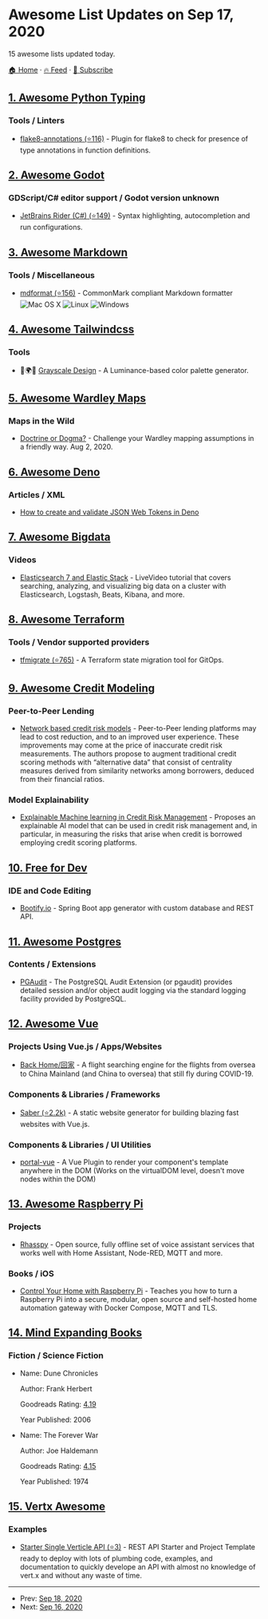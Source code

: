 # Awesome List Updates on Sep 17, 2020

15 awesome lists updated today.

[🏠 Home](/README.md) · [🔥 Feed](https://test.trackawesomelist.com/feed.xml) · [📮 Subscribe](https://trackawesomelist.us17.list-manage.com/subscribe?u=d2f0117aa829c83a63ec63c2f&id=36a103854c)



## [1. Awesome Python Typing](/content/typeddjango/awesome-python-typing/README.md)

### Tools / Linters

*   [flake8-annotations (⭐116)](https://github.com/sco1/flake8-annotations) - Plugin for flake8 to check for presence of type annotations in function definitions.

## [2. Awesome Godot](/content/godotengine/awesome-godot/README.md)

### GDScript/C# editor support / Godot version unknown

*   [JetBrains Rider (C#) (⭐149)](https://github.com/JetBrains/godot-support) - Syntax highlighting, autocompletion and run configurations.

## [3. Awesome Markdown](/content/BubuAnabelas/awesome-markdown/README.md)

### Tools / Miscellaneous

*   [mdformat (⭐156)](https://github.com/executablebooks/mdformat) - CommonMark compliant Markdown formatter ![Mac OS X](https://maxcdn.icons8.com/Android_L/PNG/24/Operating_Systems/mac_os-24.png "Mac OS X") ![Linux](https://maxcdn.icons8.com/Color/PNG/24/Operating_Systems/linux-24.png "Linux") ![Windows](https://maxcdn.icons8.com/Color/PNG/24/Operating_Systems/windows8_copyrighted-24.png "Windows")

## [4. Awesome Tailwindcss](/content/aniftyco/awesome-tailwindcss/README.md)

### Tools

*   🎨🌍🔧 [Grayscale Design](https://grayscale.design/) - A Luminance-based color palette generator.

## [5. Awesome Wardley Maps](/content/wardley-maps-community/awesome-wardley-maps/README.md)

### Maps in the Wild

*   [Doctrine or Dogma?](https://medium.com/swlh/doctrine-or-dogma-2abeaef0cbc7) - Challenge your Wardley mapping assumptions in a friendly way. Aug 2, 2020.

## [6. Awesome Deno](/content/denolib/awesome-deno/README.md)

### Articles / XML

*   [How to create and validate JSON Web Tokens in Deno](https://www.loginradius.com/engineering/blog/jwt-authentication-with-deno/)

## [7. Awesome Bigdata](/content/newTendermint/awesome-bigdata/README.md)

### Videos

*   [Elasticsearch 7 and Elastic Stack](https://www.manning.com/livevideo/elasticsearch-7-and-elastic-stack) - LiveVideo tutorial that covers searching, analyzing, and visualizing big data on a cluster with Elasticsearch, Logstash, Beats, Kibana, and more.

## [8. Awesome Terraform](/content/shuaibiyy/awesome-terraform/README.md)

### Tools / Vendor supported providers

*   [tfmigrate (⭐765)](https://github.com/minamijoyo/tfmigrate) - A Terraform state migration tool for GitOps.

## [9. Awesome Credit Modeling](/content/mourarthur/awesome-credit-modeling/README.md)

### Peer-to-Peer Lending

*   [Network based credit risk models](https://www.tandfonline.com/doi/abs/10.1080/08982112.2019.1655159) - Peer-to-Peer lending platforms may lead to cost reduction, and to an improved user experience. These improvements may come at the price of inaccurate credit risk measurements. The authors propose to augment traditional credit scoring methods with “alternative data” that consist of centrality measures derived from similarity networks among borrowers, deduced from their financial ratios.

### Model Explainability

*   [Explainable Machine learning in Credit Risk Management](https://papers.ssrn.com/sol3/papers.cfm?abstract_id=3506274) - Proposes an explainable AI model that can be used in credit risk management and, in particular, in measuring the risks that arise when credit is borrowed employing credit scoring platforms.

## [10. Free for Dev](/content/ripienaar/free-for-dev/README.md)

### IDE and Code Editing

*   [Bootify.io](https://bootify.io/) - Spring Boot app generator with custom database and REST API.

## [11. Awesome Postgres](/content/dhamaniasad/awesome-postgres/README.md)

### Contents / Extensions

*   [PGAudit](https://www.pgaudit.org/) - The PostgreSQL Audit Extension (or pgaudit) provides detailed session and/or object audit logging via the standard logging facility provided by PostgreSQL.

## [12. Awesome Vue](/content/vuejs/awesome-vue/README.md)

### Projects Using Vue.js / Apps/Websites

*   [Back Home/回家](https://flights.vincentc.us/) - A flight searching engine for the flights from oversea to China Mainland (and China to oversea) that still fly during COVID-19.

### Components & Libraries / Frameworks

*   [Saber (⭐2.2k)](https://github.com/saberland/saber) - A static website generator for building blazing fast websites with Vue.js.

### Components & Libraries / UI Utilities

*   [portal-vue](https://portal-vue.linusb.org/) - A Vue Plugin to render your component's template anywhere in the DOM (Works on the virtualDOM level, doesn't move nodes within the DOM)

## [13. Awesome Raspberry Pi](/content/thibmaek/awesome-raspberry-pi/README.md)

### Projects

*   [Rhasspy](https://rhasspy.readthedocs.io) - Open source, fully offline set of voice assistant services that works well with Home Assistant, Node-RED, MQTT and more.

### Books / iOS

*   [Control Your Home with Raspberry Pi](https://koen.vervloesem.eu/books/control-your-home-with-raspberry-pi/) - Teaches you how to turn a Raspberry Pi into a secure, modular, open source and self-hosted home automation gateway with Docker Compose, MQTT and TLS.

## [14. Mind Expanding Books](/content/hackerkid/Mind-Expanding-Books/README.md)

### Fiction / Science Fiction

- Name: Dune Chronicles

  Author: Frank Herbert

  Goodreads Rating: [4.19](https://www.goodreads.com/search?q=dune)

  Year Published: 2006


- Name: The Forever War

  Author: Joe Haldemann

  Goodreads Rating: [4.15](https://www.goodreads.com/book/show/21611.The_Forever_War)

  Year Published: 1974



## [15. Vertx Awesome](/content/vert-x3/vertx-awesome/README.md)

### Examples

*   [Starter Single Verticle API (⭐3)](https://github.com/jgarciasm/ssv-api) - REST API Starter and Project Template ready to deploy with lots of plumbing code, examples, and documentation to quickly develope an API with almost no knowledge of vert.x and without any waste of time.

---

- Prev: [Sep 18, 2020](/content/2020/09/18/README.md)
- Next: [Sep 16, 2020](/content/2020/09/16/README.md)